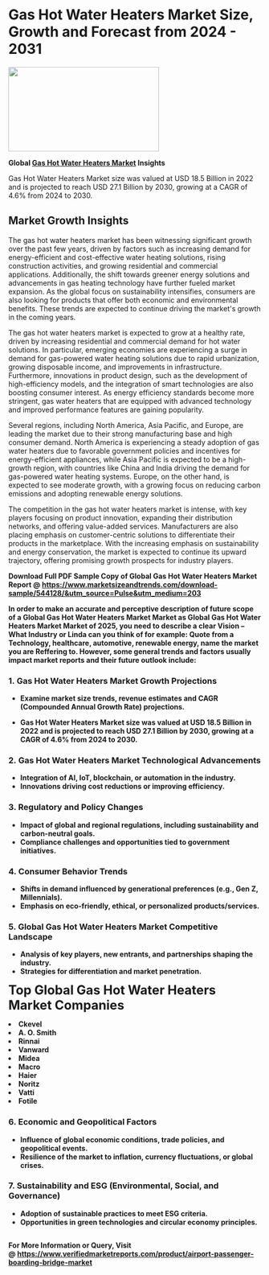<H1>Gas Hot Water Heaters Market Size, Growth and Forecast from 2024 - 2031</H1><img class="aligncenter size-medium wp-image-584254" src="https://thirdeyenews.in/wp-content/uploads/2024/09/Global-Market-Research-300x168.jpeg" alt="" width="300" height="168" /><p><strong>Global&nbsp;<a href="https://www.marketsizeandtrends.com/download-sample/544128/&amp;utm_source=Pulse&amp;utm_medium=203">Gas Hot Water Heaters Market</a> Insights</strong></p><p>Gas Hot Water Heaters Market size was valued at USD 18.5 Billion in 2022 and is projected to reach USD 27.1 Billion by 2030, growing at a CAGR of 4.6% from 2024 to 2030.</p><p><h2>Market Growth Insights</h2> <p>The gas hot water heaters market has been witnessing significant growth over the past few years, driven by factors such as increasing demand for energy-efficient and cost-effective water heating solutions, rising construction activities, and growing residential and commercial applications. Additionally, the shift towards greener energy solutions and advancements in gas heating technology have further fueled market expansion. As the global focus on sustainability intensifies, consumers are also looking for products that offer both economic and environmental benefits. These trends are expected to continue driving the market's growth in the coming years.</p> <p><strong></strong></p> <p>The gas hot water heaters market is expected to grow at a healthy rate, driven by increasing residential and commercial demand for hot water solutions. In particular, emerging economies are experiencing a surge in demand for gas-powered water heating solutions due to rapid urbanization, growing disposable income, and improvements in infrastructure. Furthermore, innovations in product design, such as the development of high-efficiency models, and the integration of smart technologies are also boosting consumer interest. As energy efficiency standards become more stringent, gas water heaters that are equipped with advanced technology and improved performance features are gaining popularity.</p> <p>Several regions, including North America, Asia Pacific, and Europe, are leading the market due to their strong manufacturing base and high consumer demand. North America is experiencing a steady adoption of gas water heaters due to favorable government policies and incentives for energy-efficient appliances, while Asia Pacific is expected to be a high-growth region, with countries like China and India driving the demand for gas-powered water heating systems. Europe, on the other hand, is expected to see moderate growth, with a growing focus on reducing carbon emissions and adopting renewable energy solutions.</p> <p>The competition in the gas hot water heaters market is intense, with key players focusing on product innovation, expanding their distribution networks, and offering value-added services. Manufacturers are also placing emphasis on customer-centric solutions to differentiate their products in the marketplace. With the increasing emphasis on sustainability and energy conservation, the market is expected to continue its upward trajectory, offering promising growth prospects for industry players.</p> <p><strong></p><p><span class=""><strong>Download Full PDF Sample Copy of Global Gas Hot Water Heaters Market Report</strong> @ <a href="https://www.marketsizeandtrends.com/download-sample/544128/&amp;utm_source=Pulse&amp;utm_medium=203" target="_blank">https://www.marketsizeandtrends.com/download-sample/544128/&amp;utm_source=Pulse&amp;utm_medium=203</a></span></p><p>In order to make an accurate and perceptive description of future scope of a Global&nbsp;Gas Hot Water Heaters Market Market as Global&nbsp;Gas Hot Water Heaters Market Market of 2025, you need to describe a clear Vision &ndash; What Industry or Linda can you think of for example: Quote from a Technology, healthcare, automotive, renewable energy, name the market you are Reffering to. However, some general trends and factors usually impact market reports and their future outlook include:</p><h3>1.&nbsp;<strong>Gas Hot Water Heaters Market Growth Projections</strong></h3><ul><li>Examine market size trends, revenue estimates and CAGR (Compounded Annual Growth Rate) projections.</li><li><p>Gas Hot Water Heaters Market size was valued at USD 18.5 Billion in 2022 and is projected to reach USD 27.1 Billion by 2030, growing at a CAGR of 4.6% from 2024 to 2030.</p></li></ul><h3>2.&nbsp;<strong>Gas Hot Water Heaters Market Technological Advancements</strong></h3><ul><li>Integration of AI, IoT, blockchain, or automation in the industry.</li><li>Innovations driving cost reductions or improving efficiency.</li></ul><h3>3.&nbsp;<strong>Regulatory and Policy Changes</strong></h3><ul><li>Impact of global and regional regulations, including sustainability and carbon-neutral goals.</li><li>Compliance challenges and opportunities tied to government initiatives.</li></ul><h3>4.&nbsp;<strong>Consumer Behavior Trends</strong></h3><ul><li>Shifts in demand influenced by generational preferences (e.g., Gen Z, Millennials).</li><li>Emphasis on eco-friendly, ethical, or personalized products/services.</li></ul><h3>5.&nbsp;<strong>Global Gas Hot Water Heaters Market Competitive Landscape</strong></h3><ul><li>Analysis of key players, new entrants, and partnerships shaping the industry.</li><li>Strategies for differentiation and market penetration.</li></ul><p data-pm-slice="1 1 []"><span style="color: inherit; font-family: inherit; font-size: 25px;">Top Global Gas Hot Water Heaters Market Companies</span></p><div class="" data-test-id=""><p><li>Ckevel</li><li> A. O. Smith</li><li> Rinnai</li><li> Vanward</li><li> Midea</li><li> Macro</li><li> Haier</li><li> Noritz</li><li> Vatti</li><li> Fotile</li></p></div><h3>6.&nbsp;<strong>Economic and Geopolitical Factors</strong></h3><ul><li>Influence of global economic conditions, trade policies, and geopolitical events.</li><li>Resilience of the market to inflation, currency fluctuations, or global crises.</li></ul><h3>7.&nbsp;<strong>Sustainability and ESG (Environmental, Social, and Governance)</strong></h3><ul><li>Adoption of sustainable practices to meet ESG criteria.</li><li>Opportunities in green technologies and circular economy principles.</li></ul><h2><strong style="font-size: 14px;">For More Information or Query, Visit @&nbsp;</strong><a style="background-color: #ffffff; font-size: 14px;" href="https://www.marketsizeandtrends.com/report/gas-hot-water-heaters-market/" target="_blank">https://www.verifiedmarketreports.com/product/airport-passenger-boarding-bridge-market</a></h2>
